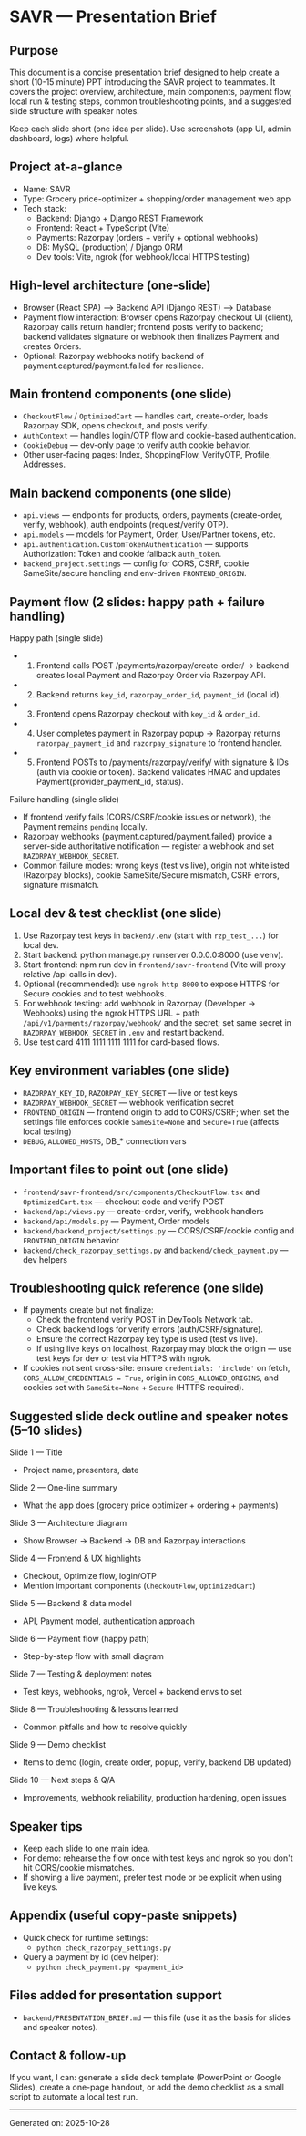 # SAVR — Presentation Brief

Purpose
-------
This document is a concise presentation brief designed to help create a short (10-15 minute) PPT introducing the SAVR project to teammates. It covers the project overview, architecture, main components, payment flow, local run & testing steps, common troubleshooting points, and a suggested slide structure with speaker notes.

Keep each slide short (one idea per slide). Use screenshots (app UI, admin dashboard, logs) where helpful.

Project at-a-glance
-------------------
- Name: SAVR
- Type: Grocery price-optimizer + shopping/order management web app
- Tech stack:
  - Backend: Django + Django REST Framework
  - Frontend: React + TypeScript (Vite)
  - Payments: Razorpay (orders + verify + optional webhooks)
  - DB: MySQL (production) / Django ORM
  - Dev tools: Vite, ngrok (for webhook/local HTTPS testing)

High-level architecture (one-slide)
----------------------------------
- Browser (React SPA) —> Backend API (Django REST) —> Database
- Payment flow interaction: Browser opens Razorpay checkout UI (client), Razorpay calls return handler; frontend posts verify to backend; backend validates signature or webhook then finalizes Payment and creates Orders.
- Optional: Razorpay webhooks notify backend of payment.captured/payment.failed for resilience.

Main frontend components (one slide)
-----------------------------------
- `CheckoutFlow` / `OptimizedCart` — handles cart, create-order, loads Razorpay SDK, opens checkout, and posts verify.
- `AuthContext` — handles login/OTP flow and cookie-based authentication.
- `CookieDebug` — dev-only page to verify auth cookie behavior.
- Other user-facing pages: Index, ShoppingFlow, VerifyOTP, Profile, Addresses.

Main backend components (one slide)
----------------------------------
- `api.views` — endpoints for products, orders, payments (create-order, verify, webhook), auth endpoints (request/verify OTP).
- `api.models` — models for Payment, Order, User/Partner tokens, etc.
- `api.authentication.CustomTokenAuthentication` — supports Authorization: Token <token> and cookie fallback `auth_token`.
- `backend_project.settings` — config for CORS, CSRF, cookie SameSite/secure handling and env-driven `FRONTEND_ORIGIN`.

Payment flow (2 slides: happy path + failure handling)
--------------------------------------------------
Happy path (single slide)
- 1) Frontend calls POST /payments/razorpay/create-order/ → backend creates local Payment and Razorpay Order via Razorpay API.
- 2) Backend returns `key_id`, `razorpay_order_id`, `payment_id` (local id).
- 3) Frontend opens Razorpay checkout with `key_id` & `order_id`.
- 4) User completes payment in Razorpay popup → Razorpay returns `razorpay_payment_id` and `razorpay_signature` to frontend handler.
- 5) Frontend POSTs to /payments/razorpay/verify/ with signature & IDs (auth via cookie or token). Backend validates HMAC and updates Payment(provider_payment_id, status).

Failure handling (single slide)
- If frontend verify fails (CORS/CSRF/cookie issues or network), the Payment remains `pending` locally.
- Razorpay webhooks (payment.captured/payment.failed) provide a server-side authoritative notification — register a webhook and set `RAZORPAY_WEBHOOK_SECRET`.
- Common failure modes: wrong keys (test vs live), origin not whitelisted (Razorpay blocks), cookie SameSite/Secure mismatch, CSRF errors, signature mismatch.

Local dev & test checklist (one slide)
-------------------------------------
1. Use Razorpay test keys in `backend/.env` (start with `rzp_test_...`) for local dev.
2. Start backend: python manage.py runserver 0.0.0.0:8000 (use venv).
3. Start frontend: npm run dev in `frontend/savr-frontend` (Vite will proxy relative /api calls in dev).
4. Optional (recommended): use `ngrok http 8000` to expose HTTPS for Secure cookies and to test webhooks.
5. For webhook testing: add webhook in Razorpay (Developer → Webhooks) using the ngrok HTTPS URL + path `/api/v1/payments/razorpay/webhook/` and the secret; set same secret in `RAZORPAY_WEBHOOK_SECRET` in `.env` and restart backend.
6. Use test card 4111 1111 1111 1111 for card-based flows.

Key environment variables (one slide)
------------------------------------
- `RAZORPAY_KEY_ID`, `RAZORPAY_KEY_SECRET` — live or test keys
- `RAZORPAY_WEBHOOK_SECRET` — webhook verification secret
- `FRONTEND_ORIGIN` — frontend origin to add to CORS/CSRF; when set the settings file enforces cookie `SameSite=None` and `Secure=True` (affects local testing)
- `DEBUG`, `ALLOWED_HOSTS`, DB_* connection vars

Important files to point out (one slide)
--------------------------------------
- `frontend/savr-frontend/src/components/CheckoutFlow.tsx` and `OptimizedCart.tsx` — checkout code and verify POST
- `backend/api/views.py` — create-order, verify, webhook handlers
- `backend/api/models.py` — Payment, Order models
- `backend/backend_project/settings.py` — CORS/CSRF/cookie config and `FRONTEND_ORIGIN` behavior
- `backend/check_razorpay_settings.py` and `backend/check_payment.py` — dev helpers

Troubleshooting quick reference (one slide)
-----------------------------------------
- If payments create but not finalize:
  - Check the frontend verify POST in DevTools Network tab.
  - Check backend logs for verify errors (auth/CSRF/signature).
  - Ensure the correct Razorpay key type is used (test vs live).
  - If using live keys on localhost, Razorpay may block the origin — use test keys for dev or test via HTTPS with ngrok.
- If cookies not sent cross-site: ensure `credentials: 'include'` on fetch, `CORS_ALLOW_CREDENTIALS = True`, origin in `CORS_ALLOWED_ORIGINS`, and cookies set with `SameSite=None` + `Secure` (HTTPS required).

Suggested slide deck outline and speaker notes (5–10 slides)
---------------------------------------------------------
Slide 1 — Title
- Project name, presenters, date

Slide 2 — One-line summary
- What the app does (grocery price optimizer + ordering + payments)

Slide 3 — Architecture diagram
- Show Browser → Backend → DB and Razorpay interactions

Slide 4 — Frontend & UX highlights
- Checkout, Optimize flow, login/OTP
- Mention important components (`CheckoutFlow`, `OptimizedCart`)

Slide 5 — Backend & data model
- API, Payment model, authentication approach

Slide 6 — Payment flow (happy path)
- Step-by-step flow with small diagram

Slide 7 — Testing & deployment notes
- Test keys, webhooks, ngrok, Vercel + backend envs to set

Slide 8 — Troubleshooting & lessons learned
- Common pitfalls and how to resolve quickly

Slide 9 — Demo checklist
- Items to demo (login, create order, popup, verify, backend DB updated)

Slide 10 — Next steps & Q/A
- Improvements, webhook reliability, production hardening, open issues

Speaker tips
------------
- Keep each slide to one main idea.
- For demo: rehearse the flow once with test keys and ngrok so you don't hit CORS/cookie mismatches.
- If showing a live payment, prefer test mode or be explicit when using live keys.

Appendix (useful copy-paste snippets)
-----------------------------------
- Quick check for runtime settings:
  - `python check_razorpay_settings.py`
- Query a payment by id (dev helper):
  - `python check_payment.py <payment_id>`

Files added for presentation support
----------------------------------
- `backend/PRESENTATION_BRIEF.md` — this file (use it as the basis for slides and speaker notes).

Contact & follow-up
--------------------
If you want, I can: generate a slide deck template (PowerPoint or Google Slides), create a one-page handout, or add the demo checklist as a small script to automate a local test run.

---
Generated on: 2025-10-28
